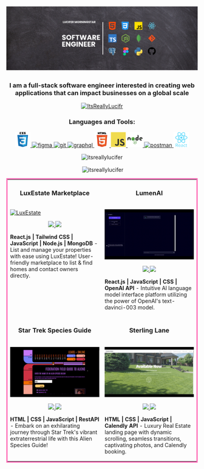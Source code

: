 

<h1 align="center"><img src="Header.Banner.png">


<h3 align="center">I am a full-stack software engineer interested in creating web applications that can impact businesses on a global scale</h3>

<p align="center"> <a href="https://twitter.com/ItsReallyLucifr" target="blank"><img src="https://img.shields.io/twitter/follow/itsreallylucifr?logo=twitter&style=for-the-badge" alt="ItsReallyLucifr" /></a> </p>





<h3 align="center">Languages and Tools:</h3>
<p align="center"> <a href="https://www.w3schools.com/css/" target="_blank" rel="noreferrer"> <img src="https://raw.githubusercontent.com/devicons/devicon/master/icons/css3/css3-original-wordmark.svg" alt="css3" width="40" height="40"/> </a> <a href="https://www.figma.com/" target="_blank" rel="noreferrer"> <img src="https://www.vectorlogo.zone/logos/figma/figma-icon.svg" alt="figma" width="40" height="40"/> </a> <a href="https://git-scm.com/" target="_blank" rel="noreferrer"> <img src="https://www.vectorlogo.zone/logos/git-scm/git-scm-icon.svg" alt="git" width="40" height="40"/> </a> <a href="https://graphql.org" target="_blank" rel="noreferrer"> <img src="https://www.vectorlogo.zone/logos/graphql/graphql-icon.svg" alt="graphql" width="40" height="40"/> </a> <a href="https://www.w3.org/html/" target="_blank" rel="noreferrer"> <img src="https://raw.githubusercontent.com/devicons/devicon/master/icons/html5/html5-original-wordmark.svg" alt="html5" width="40" height="40"/> </a> <a href="https://developer.mozilla.org/en-US/docs/Web/JavaScript" target="_blank" rel="noreferrer"> <img src="https://raw.githubusercontent.com/devicons/devicon/master/icons/javascript/javascript-original.svg" alt="javascript" width="40" height="40"/> </a> <a href="https://nodejs.org" target="_blank" rel="noreferrer"> <img src="https://raw.githubusercontent.com/devicons/devicon/master/icons/nodejs/nodejs-original-wordmark.svg" alt="nodejs" width="40" height="40"/> </a> <a href="https://postman.com" target="_blank" rel="noreferrer"> <img src="https://www.vectorlogo.zone/logos/getpostman/getpostman-icon.svg" alt="postman" width="40" height="40"/> </a> <a href="https://reactjs.org/" target="_blank" rel="noreferrer"> <img src="https://raw.githubusercontent.com/devicons/devicon/master/icons/react/react-original-wordmark.svg" alt="react" width="40" height="40"/> </a>   </p>

<p align="center"><img align="center" src="https://github-readme-stats.vercel.app/api/top-langs?username=itsreallylucifer&show_icons=true&locale=en&layout=compact" alt="itsreallylucifer" /></p>


  
<p align="center">&nbsp;<img align="center" src="https://github-readme-streak-stats.herokuapp.com/?user=itsreallylucifer&" alt="itsreallylucifer" /></p>
<div>

<table bordercolor="#ff69b4">
  <tr>
    <td width="50%" valign="top">
      <h3 align="center">LuxEstate Marketplace</h3>
        <br />
        <a target="_blank" href="https://luxestate.onrender.com/">
            <img src="https://github.com/ItsReallyLucifer/PortfolioMain/blob/d867cc8b6ad39361ccd040c5b92bfbe761d0a50f/devfolio-master/img/LuxEstate.gif" width="100%" alt="LuxEstate"/>
        </a>
        <br />
        <p align="center">
          
  <a href="https://github.com/ItsReallyLucifer/LuxEstate" target="_blank">
    <img src="https://img.shields.io/static/v1?label=|&message=REPO&color=58c558&style=plastic&logo=github&logo-color=white"/>
  </a>  
  <a href="https://luxestate.onrender.com/" target="_blank">
    <img src="https://img.shields.io/static/v1?label=|&message=WEBSITE&color=58c558&style=plastic&logo=wordpress&logo-color=white"/>
  </a>
      </p>
        <p><strong>React.js | Tailwind CSS | JavaScript | Node.js | MongoDB</strong> - List and manage your properties with ease using LuxEstate! User-friendly marketplace to list & find homes and contact owners directly.</p>
    </td>
    <td width="50%" valign="top">
      <h3 align="center">LumenAI</h3>
        <br />
      <a target="_blank" href="https://lumenai.pro/">
            <img src="https://github.com/ItsReallyLucifer/PortfolioMain/blob/d867cc8b6ad39361ccd040c5b92bfbe761d0a50f/devfolio-master/img/LumenAI2.gif" width="100%"  alt="LumenAI"/>
        </a>
        <br />
        <p align="center">
          
  <a href="https://github.com/ItsReallyLucifer/LumenAI" target="_blank">
    <img src="https://img.shields.io/static/v1?label=|&message=REPO&color=58c558&style=plastic&logo=github&logo-color=white"/>
  </a>
  <a href="https://lumenai.pro/" target="_blank">
    <img src="https://img.shields.io/static/v1?label=|&message=WEBSITE&color=58c558&style=plastic&logo=wordpress&logo-color=white"/>
  </a>
      </p>
        <p><strong>React.js | JavaScript | CSS | OpenAI API </strong> - Intuitive AI language model interface platform utilizing the power of OpenAI's text-davinci-003 model.</p>
    </td>
  </tr>
  
   <tr>
    <td width="50%" valign="top">
      <h3 align="center">Star Trek Species Guide</h3>
        <br />
        <a target="_blank" href="https://startrekspecies.netlify.app/">
            <img src="https://github.com/ItsReallyLucifer/StarTrekGuide/blob/a10a11e9ceb0519df47908b0197065104f960eb9/starTrekgif1.gif" width="100%" alt="Star Trek"/>
        </a>
        <br />
        <p align="center">
          
  <a href="https://github.com/ItsReallyLucifer/StarTrekGuide" target="_blank">
    <img src="https://img.shields.io/static/v1?label=|&message=REPO&color=58c558&style=plastic&logo=github&logo-color=white"/>
  </a>  
  <a href="https://startrekspecies.netlify.app/" target="_blank">
    <img src="https://img.shields.io/static/v1?label=|&message=WEBSITE&color=58c558&style=plastic&logo=wordpress&logo-color=white"/>
  </a>
      </p>
        <p><strong>HTML | CSS | JavaScript | RestAPI</strong> - Embark on an exhilarating journey through Star Trek's vibrant extraterrestrial life with this Alien Species Guide!</p>
    </td>
    <td width="50%" valign="top">
      <h3 align="center">Sterling Lane</h3>
        <br />
      <a target="_blank" href="https://sterlinglane.netlify.app/">
            <img src="https://github.com/ItsReallyLucifer/PortfolioMain/blob/2e1e1396fe00a4b684a957a43c1ed5fb4c8f5cb0/devfolio-master/img/sterling.gif" width="100%"  alt="Sterling Lane"/>
        </a>
        <br />
        <p align="center">
          
  <a href="https://github.com/ItsReallyLucifer/sterlinglane" target="_blank">
    <img src="https://img.shields.io/static/v1?label=|&message=REPO&color=58c558&style=plastic&logo=github&logo-color=white"/>
  </a>
  <a href="https://sterlinglane.netlify.app/" target="_blank">
    <img src="https://img.shields.io/static/v1?label=|&message=WEBSITE&color=58c558&style=plastic&logo=wordpress&logo-color=white"/>
  </a>
      </p>
        <p><strong>HTML | CSS | JavaScript | Calendly API </strong> - Luxury Real Estate landing page with dynamic scrolling, seamless transitions, captivating photos, and Calendly booking.</p>
    </td>
  </tr>
</table>
